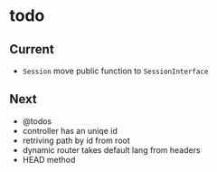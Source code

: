 # todo

## Current

- `Session` move public function to `SessionInterface`

## Next

- @todos
- controller has an uniqe id
- retriving path by id from root
- dynamic router takes default lang from headers  
- HEAD method
